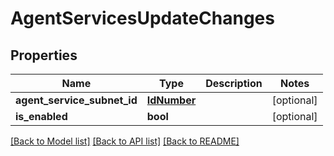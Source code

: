 # AgentServicesUpdateChanges

## Properties
Name | Type | Description | Notes
------------ | ------------- | ------------- | -------------
**agent_service_subnet_id** | [**IdNumber**](IdNumber.md) |  | [optional] 
**is_enabled** | **bool** |  | [optional] 

[[Back to Model list]](../README.md#documentation-for-models) [[Back to API list]](../README.md#documentation-for-api-endpoints) [[Back to README]](../README.md)

